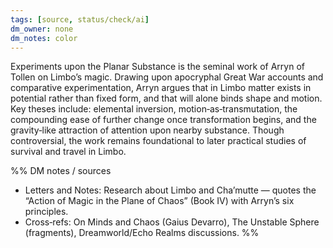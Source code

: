 ```yaml
---
tags: [source, status/check/ai]
dm_owner: none
dm_notes: color
---
```


Experiments upon the Planar Substance is the seminal work of Arryn of Tollen on Limbo’s magic. Drawing upon apocryphal Great War accounts and comparative experimentation, Arryn argues that in Limbo matter exists in potential rather than fixed form, and that will alone binds shape and motion. Key theses include: elemental inversion, motion‑as‑transmutation, the compounding ease of further change once transformation begins, and the gravity‑like attraction of attention upon nearby substance. Though controversial, the work remains foundational to later practical studies of survival and travel in Limbo.

%%
DM notes / sources
- Letters and Notes: Research about Limbo and Cha’mutte — quotes the “Action of Magic in the Plane of Chaos” (Book IV) with Arryn’s six principles.
- Cross‑refs: On Minds and Chaos (Gaius Devarro), The Unstable Sphere (fragments), Dreamworld/Echo Realms discussions.
%%
